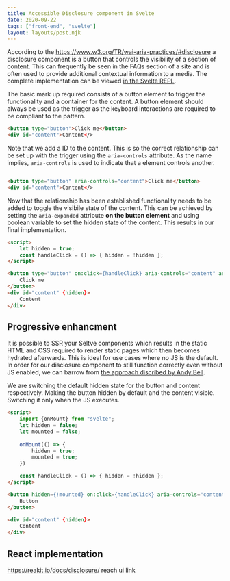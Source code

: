```yaml
---
title: Accessible Disclosure component in Svelte
date: 2020-09-22
tags: ["front-end", "svelte"]
layout: layouts/post.njk
---
```


According to the https://www.w3.org/TR/wai-aria-practices/#disclosure a disclosure component is a button that controls the visibility of a section of content. This can frequently be seen in the FAQs section of a site and is often used to provide additional contextual information to a media. The complete implementation can be viewed [in the Svelte REPL](https://svelte.dev/repl/7504bc6ce00e4331b7ecd4481cbcf6a2?version=3.25.1).

The basic mark up required consists of a button element to trigger the functionality and a container for the content. A button element should always be used as the trigger as the keyboard interactions are required to be compliant to the pattern.

```html
<button type="button">Click me</button>
<div id="content">Content</>
```

Note that we add a ID to the content. This is so the correct relationship can be set up with the trigger using the `aria-controls` attribute. As the name implies, `aria-controls` is used to indicate that a element controls another.

```html

<button type="button" aria-controls="content">Click me</button>
<div id="content">Content</>
```

Now that the relationship has been established functionality needs to be added to toggle the visibile state of the content. This can be achieved by setting the `aria-expanded` attribute **on the button element** and using boolean variable to set the hidden state of the content. This results in our final implementation.

```html
<script>
	let hidden = true;
    const handleClick = () => { hidden = !hidden };
</script>

<button type="button" on:click={handleClick} aria-controls="content" aria-expanded={!hidden}>
	Click me
</button>
<div id="content" {hidden}>
	Content
</div>
```

## Progressive enhancment

It is possible to SSR your Seltve components which results in the static HTML and CSS required to render static pages which then becomes hydrated afterwards. This is ideal for use cases where no JS is the default. In order for our disclosure component to still function correctly even without JS enabled, we can barrow from [the approach discribed by Andy Bell](https://hankchizljaw.com/wrote/a-progressive-disclosure-component/).

We are switching the default hidden state for the button and content respectively. Making the button hidden by default and the content visible. Switching it only when the JS executes.

```html
<script>
	import {onMount} from "svelte";
	let hidden = false;
	let mounted = false;
	
	onMount(() => {
		hidden = true;
		mounted = true;
	})

    const handleClick = () => { hidden = !hidden };
</script>

<button hidden={!mounted} on:click={handleClick} aria-controls="content" aria-expanded={!hidden}>
	Button
</button>

<div id="content" {hidden}>
	Content
</div>
```

## React implementation

https://reakit.io/docs/disclosure/
reach ui link
